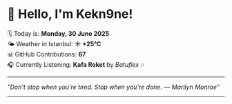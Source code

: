 # 👋 Hello, I'm Kekn9ne!

🗓️ Today is: **Monday, 30 June 2025**  
🌤️ Weather in Istanbul: **☀️   +25°C**  
📊 GitHub Contributions: **67**  
🎧 Currently Listening: **Kafa Roket** by *Batuflex* 🎶

---

_"Don't stop when you're tired. Stop when you're done. — *Marilyn Monroe*"_

---
